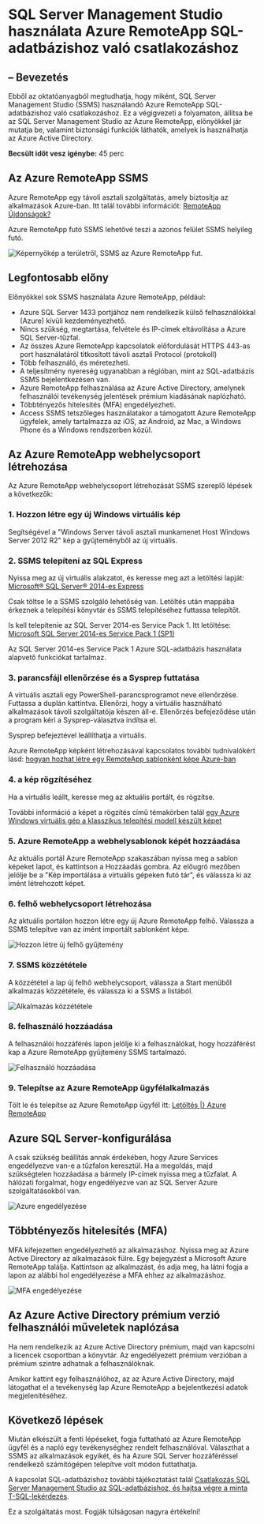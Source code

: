 <properties
    pageTitle="SQL Server Management Studio használata Azure RemoteApp SQL-adatbázis csatlakoztatása |} Microsoft Azure"
    description="Ebből az oktatóanyagból megtudhatja, hogy miként használható az SQL Server Management Studio Azure RemoteApp a biztonság és a teljesítmény SQL-adatbázishoz való csatlakozáskor használata"
    services="sql-database"
    documentationCenter=""
    authors="adhurwit"
    manager="jhubbard"/>

<tags
    ms.service="sql-database"
    ms.workload="data"
    ms.tgt_pltfrm="na"
    ms.devlang="na"
    ms.topic="article"
    ms.date="07/05/2016"
    ms.author="adhurwit"/>

# <a name="use-sql-server-management-studio-in-azure-remoteapp-to-connect-to-sql-database"></a>SQL Server Management Studio használata Azure RemoteApp SQL-adatbázishoz való csatlakozáshoz

## <a name="introduction"></a>– Bevezetés  
Ebből az oktatóanyagból megtudhatja, hogy miként, SQL Server Management Studio (SSMS) használandó Azure RemoteApp SQL-adatbázishoz való csatlakozáshoz. Ez a végigvezeti a folyamaton, állítsa be az SQL Server Management Studio az Azure RemoteApp, előnyökkel jár mutatja be, valamint biztonsági funkciók láthatók, amelyek is használhatja az Azure Active Directory.

**Becsült időt vesz igénybe:** 45 perc

## <a name="ssms-in-azure-remoteapp"></a>Az Azure RemoteApp SSMS

Azure RemoteApp egy távoli asztali szolgáltatás, amely biztosítja az alkalmazások Azure-ban. Itt talál további információt: [RemoteApp Újdonságok?](../remoteapp/remoteapp-whatis.md)

Azure RemoteApp futó SSMS lehetővé teszi a azonos felület SSMS helyileg futó.

![Képernyőkép a területről, SSMS az Azure RemoteApp fut.][1]



## <a name="benefits"></a>Legfontosabb előny

Előnyökkel sok SSMS használata Azure RemoteApp, például:

- Azure SQL Server 1433 portjához nem rendelkezik külső felhasználókkal (Azure) kívüli kezdeményezhető.
- Nincs szükség, megtartása, felvétele és IP-címek eltávolítása a Azure SQL Server-tűzfal.
- Az összes Azure RemoteApp kapcsolatok előfordulását HTTPS 443-as port használatáról titkosított távoli asztali Protocol (protokoll)
- Több felhasználó, és méretezheti.
- A teljesítmény nyereség ugyanabban a régióban, mint az SQL-adatbázis SSMS bejelentkezésen van.
- Azure RemoteApp felhasználása az Azure Active Directory, amelynek felhasználói tevékenység jelentések prémium kiadásának naplózható.
- Többtényezős hitelesítés (MFA) engedélyezheti.
- Access SSMS tetszőleges használatakor a támogatott Azure RemoteApp ügyfelek, amely tartalmazza az iOS, az Android, az Mac, a Windows Phone és a Windows rendszerben közül.


## <a name="create-the-azure-remoteapp-collection"></a>Az Azure RemoteApp webhelycsoport létrehozása

Az Azure RemoteApp webhelycsoport létrehozását SSMS szereplő lépések a következők:


### <a name="1-create-a-new-windows-vm-from-image"></a>1. Hozzon létre egy új Windows virtuális kép
Segítségével a "Windows Server távoli asztali munkamenet Host Windows Server 2012 R2" kép a gyűjteményből az új virtuális.


### <a name="2-install-ssms-from-sql-express"></a>2. SSMS telepíteni az SQL Express

Nyissa meg az új virtuális alakzatot, és keresse meg azt a letöltési lapját: [Microsoft® SQL Server® 2014-es Express](https://www.microsoft.com/en-us/download/details.aspx?id=42299)

Csak töltse le a SSMS szolgáló lehetőség van. Letöltés után mappába érkeznek a telepítési könyvtár és SSMS telepítéséhez futtassa telepítőt.

Is kell telepítenie az SQL Server 2014-es Service Pack 1. Itt letöltése: [Microsoft SQL Server 2014-es Service Pack 1 (SP1)](https://www.microsoft.com/en-us/download/details.aspx?id=46694)

Az SQL Server 2014-es Service Pack 1 Azure SQL-adatbázis használata alapvető funkciókat tartalmaz.


### <a name="3-run-validate-script-and-sysprep"></a>3. parancsfájl ellenőrzése és a Sysprep futtatása

A virtuális asztali egy PowerShell-parancsprogramot neve ellenőrzése. Futtassa a duplán kattintva. Ellenőrzi, hogy a virtuális használható alkalmazások távoli szolgáltatója készen áll-e. Ellenőrzés befejeződése után a program kéri a Sysprep-választva indítsa el.

Sysprep befejeztével leállíthatja a virtuális.

Azure RemoteApp képként létrehozásával kapcsolatos további tudnivalókért lásd: [hogyan hozhat létre egy RemoteApp sablonként képe Azure-ban](http://blogs.msdn.com/b/rds/archive/2015/03/17/how-to-create-a-remoteapp-template-image-in-azure.aspx)


### <a name="4-capture-image"></a>4. a kép rögzítéséhez

Ha a virtuális leállt, keresse meg az aktuális portált, és rögzítse.

További információ a képet a rögzítés című témakörben talál [egy Azure Windows virtuális gép a klasszikus telepítési modell készült képet](../virtual-machines/virtual-machines-windows-classic-capture-image.md)


### <a name="5-add-to-azure-remoteapp-template-images"></a>5. Azure RemoteApp a webhelysablonok képét hozzáadása

Az aktuális portál Azure RemoteApp szakaszában nyissa meg a sablon képeket lapot, és kattintson a Hozzáadás gombra. Az előugró mezőben jelölje be a "Kép importálása a virtuális gépeken futó tár", és válassza ki az imént létrehozott képet.



### <a name="6-create-cloud-collection"></a>6. felhő webhelycsoport létrehozása

Az aktuális portálon hozzon létre egy új Azure RemoteApp felhő. Válassza a SSMS telepítve van az imént importált sablonként képe.

![Hozzon létre új felhő gyűjtemény][2]


### <a name="7-publish-ssms"></a>7. SSMS közzététele

A közzététel a lap új felhő webhelycsoport, válassza a Start menüből alkalmazás közzététele, és válassza ki a SSMS a listából.

![Alkalmazás közzététele][5]

### <a name="8-add-users"></a>8. felhasználó hozzáadása

A felhasználói hozzáférés lapon jelölje ki a felhasználókat, hogy hozzáférést kap a Azure RemoteApp gyűjtemény SSMS tartalmazó.

![Felhasználó hozzáadása][6]


### <a name="9-install-the-azure-remoteapp-client-application"></a>9. Telepítse az Azure RemoteApp ügyfélalkalmazás

Tölt le és telepítse az Azure RemoteApp ügyfél itt: [Letöltés |} Azure RemoteApp](https://www.remoteapp.windowsazure.com/en/clients.aspx)



## <a name="configure-azure-sql-server"></a>Azure SQL Server-konfigurálása

A csak szükség beállítás annak érdekében, hogy Azure Services engedélyezve van-e a tűzfalon keresztül. Ha a megoldás, majd szükségtelen hozzáadása a bármely IP-címek nyissa meg a tűzfalat. A hálózati forgalmat, hogy engedélyezve van az SQL Server Azure szolgáltatásokból van.


![Azure engedélyezése][4]



## <a name="multi-factor-authentication-mfa"></a>Többtényezős hitelesítés (MFA)

MFA kifejezetten engedélyezhető az alkalmazáshoz. Nyissa meg az Azure Active Directory az alkalmazások fülre. Egy bejegyzést a Microsoft Azure RemoteApp találja. Kattintson az alkalmazást, és adja meg, ha látni fogja a lapon az alábbi hol engedélyezése a MFA ehhez az alkalmazáshoz.

![MFA engedélyezése][3]



## <a name="audit-user-activity-with-azure-active-directory-premium"></a>Az Azure Active Directory prémium verzió felhasználói műveletek naplózása

Ha nem rendelkezik az Azure Active Directory prémium, majd van kapcsolni a licencek csoportban a könyvtár. Az engedélyezett prémium verzióban a prémium szintre adhatnak a felhasználóknak.

Amikor kattint egy felhasználóhoz, az az Azure Active Directory, majd látogathat el a tevékenység lap Azure RemoteApp a bejelentkezési adatok megjelenítéséhez.



## <a name="next-steps"></a>Következő lépések

Miután elkészült a fenti lépéseket, fogja futtatható az Azure RemoteApp ügyfél és a napló egy tevékenységhez rendelt felhasználóval. Választhat a SSMS az alkalmazások egyikét, és ha Azure SQL Server hozzáféréssel rendelkező számítógépen telepítve volt módon futtathatja.

A kapcsolat SQL-adatbázishoz további tájékoztatást talál [Csatlakozás SQL Server Management Studio az SQL-adatbázishoz, és hajtsa végre a minta T-SQL-lekérdezés](sql-database-connect-query-ssms.md).


Ez a szolgáltatás most. Fogják túlságosan nagyra értékelni!



<!--Image references-->
[1]: ./media/sql-database-ssms-remoteapp/ssms.png
[2]: ./media/sql-database-ssms-remoteapp/newcloudcollection.png
[3]: ./media/sql-database-ssms-remoteapp/mfa.png
[4]: ./media/sql-database-ssms-remoteapp/allowazure.png
[5]: ./media/sql-database-ssms-remoteapp/publish.png
[6]: ./media/sql-database-ssms-remoteapp/user.png
